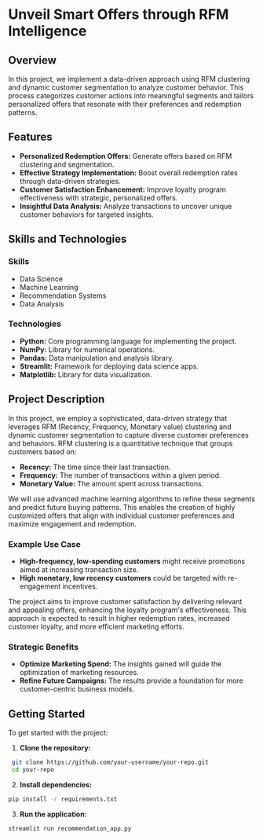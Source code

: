# Unveil Smart Offers through RFM Intelligence

## Overview

In this project, we implement a data-driven approach using RFM clustering and dynamic customer segmentation to analyze customer behavior. 
This process categorizes customer actions into meaningful segments and tailors personalized offers that resonate with their preferences and redemption patterns.

## Features

- **Personalized Redemption Offers:** Generate offers based on RFM clustering and segmentation.
- **Effective Strategy Implementation:** Boost overall redemption rates through data-driven strategies.
- **Customer Satisfaction Enhancement:** Improve loyalty program effectiveness with strategic, personalized offers.
- **Insightful Data Analysis:** Analyze transactions to uncover unique customer behaviors for targeted insights.

## Skills and Technologies

### Skills
- Data Science
- Machine Learning
- Recommendation Systems
- Data Analysis

### Technologies
- **Python:** Core programming language for implementing the project.
- **NumPy:** Library for numerical operations.
- **Pandas:** Data manipulation and analysis library.
- **Streamlit:** Framework for deploying data science apps.
- **Matplotlib:** Library for data visualization.

## Project Description

In this project, we employ a sophisticated, data-driven strategy that leverages RFM (Recency, Frequency, Monetary value) clustering and dynamic customer segmentation to capture diverse customer preferences and behaviors.
RFM clustering is a quantitative technique that groups customers based on:

- **Recency:** The time since their last transaction.
- **Frequency:** The number of transactions within a given period.
- **Monetary Value:** The amount spent across transactions.

We will use advanced machine learning algorithms to refine these segments and predict future buying patterns. This enables the creation of highly customized offers that align with individual customer preferences and maximize engagement and redemption.

### Example Use Case

- **High-frequency, low-spending customers** might receive promotions aimed at increasing transaction size.
- **High monetary, low recency customers** could be targeted with re-engagement incentives.

The project aims to improve customer satisfaction by delivering relevant and appealing offers, enhancing the loyalty program's effectiveness. 
This approach is expected to result in higher redemption rates, increased customer loyalty, and more efficient marketing efforts.

### Strategic Benefits

- **Optimize Marketing Spend:** The insights gained will guide the optimization of marketing resources.
- **Refine Future Campaigns:** The results provide a foundation for more customer-centric business models.

## Getting Started

To get started with the project:

1. **Clone the repository:**
```bash
 git clone https://github.com/your-username/your-repo.git
 cd your-repo
```

2. **Install dependencies:**

  ```bash
  pip install -r requirements.txt
  ```

3. **Run the application:**

  ```bash
  streamlit run recommendation_app.py
